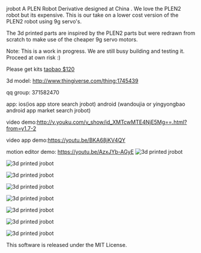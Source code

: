 jrobot
A PLEN Robot Derivative designed at China . We love the PLEN2 robot but its expensive. This is our take on a lower cost version of the PLEN2 robot using 9g servo's.

The 3d printed parts are inspired by the PLEN2 parts but were redrawn from scratch to make use of the cheaper 9g servo motors.

Note: This is a work in progress. We are still busy building and testing it. Proceed at own risk :)

Please get kits [taobao $120](https://item.taobao.com/item.htm?spm=a230r.1.14.28.0Gwvvy&id=531972040644&ns=1&abbucket=7#detail)

3d model: http://www.thingiverse.com/thing:1745439

qq group: 371582470

app: ios(ios app store search jrobot) android (wandoujia or yingyongbao android app market search jrobot)

video demo:http://v.youku.com/v_show/id_XMTcwMTE4NjE5Mg==.html?from=y1.7-2

video app demo:https://youtu.be/BKA68jKV4QY


motion editor demo: https://youtu.be/AzxJYb-AGyE
![3d printed jrobot](https://github.com/junbowu/jrobot/blob/master/images/jrobot-1.jpg)

![3d printed jrobot](https://github.com/junbowu/jrobot/blob/master/images/jrobot-2.jpg)

![3d printed jrobot](https://github.com/junbowu/jrobot/blob/master/images/jrobot-3.jpg)

![3d printed jrobot](https://github.com/junbowu/jrobot/blob/master/images/jrobot-4.jpg)

![3d printed jrobot](https://github.com/junbowu/jrobot/blob/master/images/jrobot-5.jpg)

![3d printed jrobot](https://github.com/junbowu/jrobot/blob/master/images/android-1.png)

![3d printed jrobot](https://github.com/junbowu/jrobot/blob/master/images/android-2.png)

![3d printed jrobot](https://github.com/junbowu/jrobot/blob/master/images/ios-1.png)

This software is released under the MIT License.